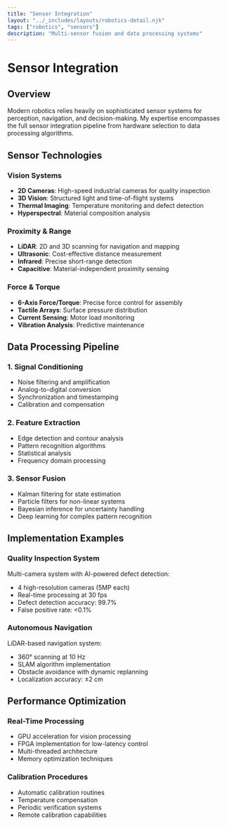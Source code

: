 ```yaml
---
title: "Sensor Integration"
layout: "../_includes/layouts/robotics-detail.njk"
tags: ["robotics", "sensors"]
description: "Multi-sensor fusion and data processing systems"
---
```


# Sensor Integration

## Overview

Modern robotics relies heavily on sophisticated sensor systems for perception, navigation, and decision-making. My expertise encompasses the full sensor integration pipeline from hardware selection to data processing algorithms.

## Sensor Technologies

### Vision Systems
- **2D Cameras**: High-speed industrial cameras for quality inspection
- **3D Vision**: Structured light and time-of-flight systems
- **Thermal Imaging**: Temperature monitoring and defect detection
- **Hyperspectral**: Material composition analysis

### Proximity & Range
- **LiDAR**: 2D and 3D scanning for navigation and mapping
- **Ultrasonic**: Cost-effective distance measurement
- **Infrared**: Precise short-range detection
- **Capacitive**: Material-independent proximity sensing

### Force & Torque
- **6-Axis Force/Torque**: Precise force control for assembly
- **Tactile Arrays**: Surface pressure distribution
- **Current Sensing**: Motor load monitoring
- **Vibration Analysis**: Predictive maintenance

## Data Processing Pipeline

### 1. Signal Conditioning
- Noise filtering and amplification
- Analog-to-digital conversion
- Synchronization and timestamping
- Calibration and compensation

### 2. Feature Extraction
- Edge detection and contour analysis
- Pattern recognition algorithms
- Statistical analysis
- Frequency domain processing

### 3. Sensor Fusion
- Kalman filtering for state estimation
- Particle filters for non-linear systems
- Bayesian inference for uncertainty handling
- Deep learning for complex pattern recognition

## Implementation Examples

### Quality Inspection System
Multi-camera system with AI-powered defect detection:
- 4 high-resolution cameras (5MP each)
- Real-time processing at 30 fps
- Defect detection accuracy: 99.7%
- False positive rate: <0.1%

### Autonomous Navigation
LiDAR-based navigation system:
- 360° scanning at 10 Hz
- SLAM algorithm implementation
- Obstacle avoidance with dynamic replanning
- Localization accuracy: ±2 cm

## Performance Optimization

### Real-Time Processing
- GPU acceleration for vision processing
- FPGA implementation for low-latency control
- Multi-threaded architecture
- Memory optimization techniques

### Calibration Procedures
- Automatic calibration routines
- Temperature compensation
- Periodic verification systems
- Remote calibration capabilities
